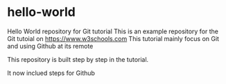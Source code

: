 # hello-world
Hello World repository for Git tutorial
This is an example repository for the Git tutoial on https://www.w3schools.com
This tutorial mainly focus on Git and using Github at its remote 

This repository is built step by step in the tutorial.

It now inclued steps for Github
